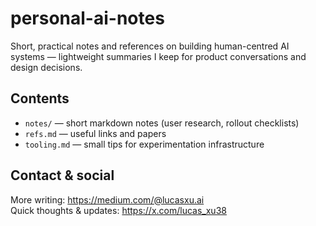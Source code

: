 # personal-ai-notes

Short, practical notes and references on building human-centred AI systems — lightweight summaries I keep for product conversations and design decisions.

## Contents
- `notes/` — short markdown notes (user research, rollout checklists)
- `refs.md` — useful links and papers
- `tooling.md` — small tips for experimentation infrastructure

## Contact & social
More writing: https://medium.com/@lucasxu.ai  
Quick thoughts & updates: https://x.com/lucas_xu38
